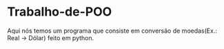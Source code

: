 # Trabalho-de-POO
Aqui nós temos um programa que consiste em conversão de moedas(Ex.: Real -> Dólar) feito em python.
